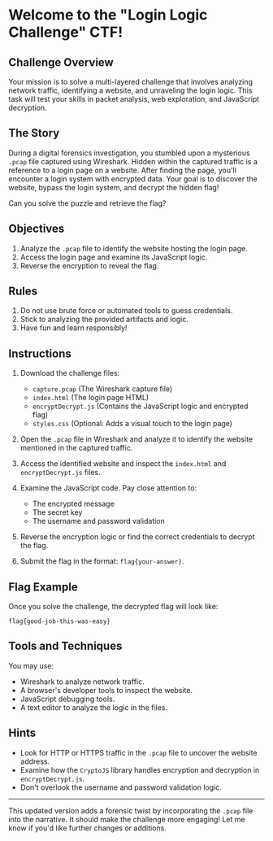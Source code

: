 # Welcome to the "Login Logic Challenge" CTF!

## Challenge Overview
Your mission is to solve a multi-layered challenge that involves analyzing network traffic, identifying a website, and unraveling the login logic. This task will test your skills in packet analysis, web exploration, and JavaScript decryption.

## The Story
During a digital forensics investigation, you stumbled upon a mysterious `.pcap` file captured using Wireshark. Hidden within the captured traffic is a reference to a login page on a website. After finding the page, you'll encounter a login system with encrypted data. Your goal is to discover the website, bypass the login system, and decrypt the hidden flag!

Can you solve the puzzle and retrieve the flag?

## Objectives
1. Analyze the `.pcap` file to identify the website hosting the login page.
2. Access the login page and examine its JavaScript logic.
3. Reverse the encryption to reveal the flag.

## Rules
1. Do not use brute force or automated tools to guess credentials.
2. Stick to analyzing the provided artifacts and logic.
3. Have fun and learn responsibly!

## Instructions
1. Download the challenge files:
    - `capture.pcap` (The Wireshark capture file)
    - `index.html` (The login page HTML)
    - `encryptDecrypt.js` (Contains the JavaScript logic and encrypted flag)
    - `styles.css` (Optional: Adds a visual touch to the login page)

2. Open the `.pcap` file in Wireshark and analyze it to identify the website mentioned in the captured traffic.

3. Access the identified website and inspect the `index.html` and `encryptDecrypt.js` files.

4. Examine the JavaScript code. Pay close attention to:
    - The encrypted message
    - The secret key
    - The username and password validation

5. Reverse the encryption logic or find the correct credentials to decrypt the flag.

6. Submit the flag in the format: `flag{your-answer}`.

## Flag Example
Once you solve the challenge, the decrypted flag will look like:
```
flag{good-job-this-was-easy}
```

## Tools and Techniques
You may use:
- Wireshark to analyze network traffic.
- A browser's developer tools to inspect the website.
- JavaScript debugging tools.
- A text editor to analyze the logic in the files.

## Hints
- Look for HTTP or HTTPS traffic in the `.pcap` file to uncover the website address.
- Examine how the `CryptoJS` library handles encryption and decryption in `encryptDecrypt.js`.
- Don't overlook the username and password validation logic.

---

This updated version adds a forensic twist by incorporating the `.pcap` file into the narrative. It should make the challenge more engaging! Let me know if you'd like further changes or additions.
